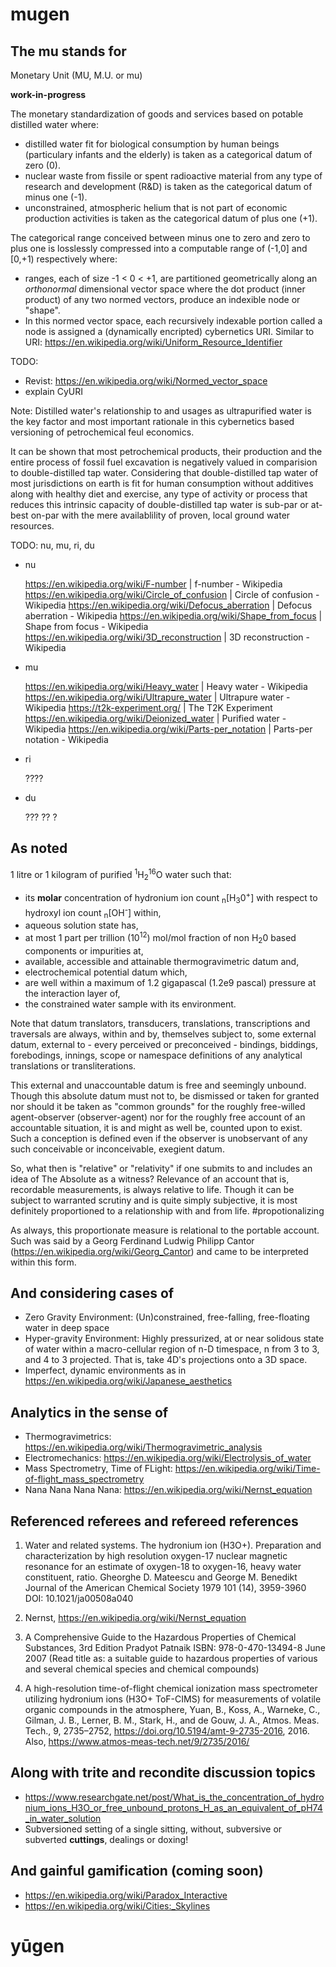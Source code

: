 # mugen
## The mu stands for
Monetary Unit (MU, M.U. or mu)

**work-in-progress**

The monetary standardization of goods and services based on potable distilled water where:
- distilled water fit for biological consumption by human beings (particulary infants and the elderly) is taken as a categorical datum of zero (0).
- nuclear waste from fissile or spent radioactive material from any type of research and development (R&D) is taken as the categorical datum of minus one (-1).
- unconstrained, atmospheric helium that is not part of economic production activities is taken as the categorical datum of plus one (+1).

The categorical range conceived between minus one to zero and zero to plus one is losslessly compressed into a computable range of (-1,0] and [0,+1) respectively where:
  + ranges, each of size -1 < 0 < +1, are partitioned geometrically along an *orthonormal* dimensional vector space where the dot product (inner product) of any two normed vectors, produce an indexible node or "shape". 
  + In this normed vector space, each recursively indexable portion called a node is assigned a (dynamically encripted) cybernetics URI. 
  Similar to URI: https://en.wikipedia.org/wiki/Uniform_Resource_Identifier  

TODO:
 - Revist: https://en.wikipedia.org/wiki/Normed_vector_space
 - explain CyURI

Note:
Distilled water's relationship to and usages as ultrapurified water is the key factor and most important rationale in this cybernetics based versioning of petrochemical feul economics.

It can be shown that most petrochemical products, their production and the entire process of fossil fuel excavation is negatively valued in comparision to double-distilled tap water. Considering that double-distilled tap water of most jurisdictions on earth is fit for human consumption without additives along with healthy diet and exercise, any type of activity or process that reduces this intrinsic capacity of double-distilled tap water is sub-par or at-best on-par with the mere availablility of proven, local ground water resources. 

TODO: nu, mu, ri, du

- nu

  https://en.wikipedia.org/wiki/F-number | f-number - Wikipedia
  https://en.wikipedia.org/wiki/Circle_of_confusion | Circle of confusion - Wikipedia
  https://en.wikipedia.org/wiki/Defocus_aberration | Defocus aberration - Wikipedia
  https://en.wikipedia.org/wiki/Shape_from_focus | Shape from focus - Wikipedia
  https://en.wikipedia.org/wiki/3D_reconstruction | 3D reconstruction - Wikipedia
  

- mu
  
  https://en.wikipedia.org/wiki/Heavy_water | Heavy water - Wikipedia
  https://en.wikipedia.org/wiki/Ultrapure_water | Ultrapure water - Wikipedia
  https://t2k-experiment.org/ | The T2K Experiment
  https://en.wikipedia.org/wiki/Deionized_water | Purified water - Wikipedia
  https://en.wikipedia.org/wiki/Parts-per_notation | Parts-per notation - Wikipedia

- ri

  ????

- du

  ???
  ??
  ?

## As noted
1 litre or 1 kilogram of purified <sup>1</sup>H<sub>2</sub><sup>16</sup>O water such that: 
  - its **molar** concentration of hydronium ion count <sub>n</sub>[H<sub>3</sub>0<sup>+</sup>] with respect to hydroxyl ion count <sub>n</sub>[OH<sup>-</sup>] within, 
  - aqueous solution state has, 
  - at most 1 part per trillion (10<sup>12</sup>) mol/mol fraction of non H<sub>2</sub>0 based components or impurities at, 
  - available, accessible and attainable thermogravimetric datum and, 
  - electrochemical potential datum which,
  - are well within a maximum of 1.2 gigapascal (1.2e9 pascal) pressure at the interaction layer of, 
  - the constrained water sample with its environment.

Note that datum translators, transducers, translations, transcriptions and traversals are always, within and by, themselves subject to, some external datum, external to - every perceived or preconceived - bindings, biddings, forebodings, innings, scope or namespace definitions of any analytical translations or transliterations. 

This external and unaccountable datum is free and seemingly unbound. Though this absolute datum must not to, be dismissed or taken for granted nor should it be taken as "common grounds" for the roughly free-willed agent-observer (observer-agent) nor for the roughly free account of an accountable situation, it is and might as well be, counted upon to exist. Such a conception is defined even if the observer is unobservant of any such conceivable or inconceivable, exegient datum. 

So, what then is "relative" or "relativity" if one submits to and includes an idea of The Absolute as a witness? Relevance of an account that is, recordable measurements, is always relative to life. Though it can be subject to warranted scrutiny and is quite simply subjective, it is most definitely proportioned to a relationship with and from life. #propotionalizing

As always, this proportionate measure is relational to the portable account. Such was said by a Georg Ferdinand Ludwig Philipp Cantor (https://en.wikipedia.org/wiki/Georg_Cantor) and came to be interpreted within this form. 

## And considering cases of
- Zero Gravity Environment: (Un)constrained, free-falling, free-floating water in deep space
- Hyper-gravity Environment: Highly pressurized, at or near solidous state of water within a macro-cellular region of n-D timespace, n from 3 to 3, and 4 to 3 projected. That is, take 4D's projections onto a 3D space.
- Imperfect, dynamic environments as in https://en.wikipedia.org/wiki/Japanese_aesthetics

## Analytics in the sense of
- Thermogravimetrics: https://en.wikipedia.org/wiki/Thermogravimetric_analysis
- Electromechanics: https://en.wikipedia.org/wiki/Electrolysis_of_water 
- Mass Spectrometry, Time of FLight: https://en.wikipedia.org/wiki/Time-of-flight_mass_spectrometry
- Nana Nana Nana Nana: https://en.wikipedia.org/wiki/Nernst_equation  

## Referenced referees and refereed references
1. Water and related systems. The hydronium ion (H3O+). Preparation and characterization by high resolution oxygen-17 nuclear magnetic resonance for an estimate of oxygen-18 to oxygen-16, heavy water constituent, ratio. 
  Gheorghe D. Mateescu and George M. Benedikt
  Journal of the American Chemical Society 1979 101 (14), 3959-3960
  DOI: 10.1021/ja00508a040 
  
1. Nernst, https://en.wikipedia.org/wiki/Nernst_equation 

1. A Comprehensive Guide to the Hazardous Properties of Chemical Substances, 3rd Edition
  Pradyot Patnaik
  ISBN: 978-0-470-13494-8 June 2007
  (Read title as: a suitable guide to hazardous properties of various and several chemical species and chemical compounds) 
  
1. A high-resolution time-of-flight chemical ionization mass spectrometer utilizing hydronium ions (H3O+ ToF-CIMS) for measurements of volatile organic compounds in the atmosphere, 
  Yuan, B., Koss, A., Warneke, C., Gilman, J. B., Lerner, B. M., Stark, H., and de Gouw, J. A.,
  Atmos. Meas. Tech., 9, 2735–2752, https://doi.org/10.5194/amt-9-2735-2016, 2016. 
  Also, https://www.atmos-meas-tech.net/9/2735/2016/
  
## Along with trite and recondite discussion topics
- https://www.researchgate.net/post/What_is_the_concentration_of_hydronium_ions_H3O_or_free_unbound_protons_H_as_an_equivalent_of_pH74_in_water_solution
- Subversioned setting of a single sitting, without, subversive or subverted **cuttings**, dealings or doxing!

## And gainful gamification (coming soon)
- https://en.wikipedia.org/wiki/Paradox_Interactive
- https://en.wikipedia.org/wiki/Cities:_Skylines

# yūgen
